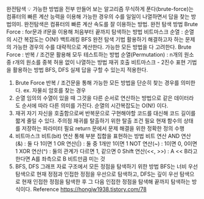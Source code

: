 완전탐색
💡
가능한 방법을 전부 만들어 보는 알고리즘
무식하게 푼다(brute-force)는 컴퓨터의 빠른 계산 능력을 이용해 가능한 경우의 수를 일일이 나열하면서 답을 찾는 방법의미. 
완전탐색은 컴퓨터의 빠른 계산 속도를 잘 이용하는 방법.
완전 탐색 방법
Brute Force : for문과 if문을 이용해 처음부터 끝까지 탐색하는 방법
비트마스크
순열 : 순열의 시간 복잡도는 O(N!)
백트래킹
BFS
완전 탐색 기법 활용하기
해결하고자 하는 문제의 가능한 경우의 수를 대략적으로 계산한다.
가능한 모든 방법을 다 고려한다.
Brute Force : 반복 / 조건문 활용해 모두 테스트하는 방법
순열(Permutation) : n개의 원소 중 r개의 원소를 중복 허용 없이 나열하는 방법
재귀 호출
비트마스크 - 2진수 표현 기법을 활용하는 방법
BFS, DFS
실제 답을 구할 수 있는지 적용한다.
1. Brute Force
반복 / 조건문을 통해 가능한 모든 방법을 단순히 찾는 경우를 의미한다.
ex. 자물쇠 암호를 찾는 경우
2. 순열
임의의 수열이 있을 때 그것을 다른 순서로 연산하는 방법으로 같은 데이터라도 순서에 따라 다른 의미를 가진다.
순열의 시간복잡도는 O(N!) 이다.
3. 재귀
자기 자신을 호출함으로써 반복문으로 구현해야할 코드를 대신해 코드 길이를 짧게 줄일 수 있다.
주의점
재귀를 탈출하기 위한 탈출 조건 필요
현재 함수의 상태를 저장하는 파라미터 필요
return 문에서 문제 해결을 위한 정확한 정의 수행
4. 비트마스크
비트(bit) 연산 통해 부분 집합을 표현하는 방법
비트  연산
AND 연산 (&) : 둘 다 1이면 1
OR 연산(|) : 둘 중 1개만 1이면 1
NOT 연산(~) : 1이면 0, 0이면 1
XOR 연산(^) : 둘의 관계가 다르면 1, 같으면 0
Shift 연산(<<, >>) : A << B라고 한다면 A를 좌측으로 B 비트만큼 미는 것
5. BFS, DFS
그래프 자료 구조에서 모든 정점을 탐색하기 위한 방법
BFS는 너비  우선 탐색으로 현재 정점과 인접한 정점을 우선으로 탐색하고, DFS는 깊이 우선 탐색으로 현재 인접한 정점을 탐색한 후 그 다음 인접한 정점을 탐색해 끝까지 탐색하는 방식이다.
Reference
https://hongjw1938.tistory.com/78
